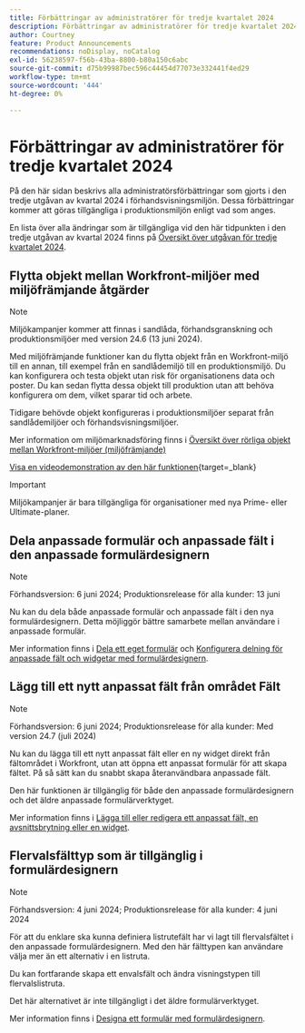 ```yaml
---
title: Förbättringar av administratörer för tredje kvartalet 2024
description: Förbättringar av administratörer för tredje kvartalet 2024
author: Courtney
feature: Product Announcements
recommendations: noDisplay, noCatalog
exl-id: 56238597-f56b-43ba-8800-b80a150c6abc
source-git-commit: d75b99987bec596c44454d77073e332441f4ed29
workflow-type: tm+mt
source-wordcount: '444'
ht-degree: 0%

---
```


# Förbättringar av administratörer för tredje kvartalet 2024

På den här sidan beskrivs alla administratörsförbättringar som gjorts i den tredje utgåvan av kvartal 2024 i förhandsvisningsmiljön. Dessa förbättringar kommer att göras tillgängliga i produktionsmiljön enligt vad som anges.

En lista över alla ändringar som är tillgängliga vid den här tidpunkten i den tredje utgåvan av kvartal 2024 finns på [Översikt över utgåvan för tredje kvartalet 2024](/help/quicksilver/product-announcements/product-releases/24-q3-release-activity/24-q3-release-overview.md).

## Flytta objekt mellan Workfront-miljöer med miljöfrämjande åtgärder

>[!NOTE]
>
>Miljökampanjer kommer att finnas i sandlåda, förhandsgranskning och produktionsmiljöer med version 24.6 (13 juni 2024).

Med miljöfrämjande funktioner kan du flytta objekt från en Workfront-miljö till en annan, till exempel från en sandlådemiljö till en produktionsmiljö. Du kan konfigurera och testa objekt utan risk för organisationens data och poster. Du kan sedan flytta dessa objekt till produktion utan att behöva konfigurera om dem, vilket sparar tid och arbete.

Tidigare behövde objekt konfigureras i produktionsmiljöer separat från sandlådemiljöer och förhandsvisningsmiljöer.

Mer information om miljömarknadsföring finns i [Översikt över rörliga objekt mellan Workfront-miljöer (miljöfrämjande)](/help/quicksilver/administration-and-setup/set-up-workfront/workfront-testing-environments/environment-promotion-in-wf.md)

[Visa en videodemonstration av den här funktionen](https://video.tv.adobe.com/v/3429735/){target=_blank}

>[!IMPORTANT]
>
>Miljökampanjer är bara tillgängliga för organisationer med nya Prime- eller Ultimate-planer.
>

## Dela anpassade formulär och anpassade fält i den anpassade formulärdesignern

>[!NOTE]
>
>Förhandsversion: 6 juni 2024; Produktionsrelease för alla kunder: 13 juni

Nu kan du dela både anpassade formulär och anpassade fält i den nya formulärdesignern. Detta möjliggör bättre samarbete mellan användare i anpassade formulär.

Mer information finns i [Dela ett eget formulär](/help/quicksilver/administration-and-setup/customize-workfront/create-manage-custom-forms/share-access-to-a-custom-form.md) och [Konfigurera delning för anpassade fält och widgetar med formulärdesignern](/help/quicksilver/administration-and-setup/customize-workfront/create-manage-custom-forms/form-designer/manage-a-form/share-custom-fields.md).

## Lägg till ett nytt anpassat fält från området Fält

>[!NOTE]
>
>Förhandsversion: 6 juni 2024; Produktionsrelease för alla kunder: Med version 24.7 (juli 2024)

Nu kan du lägga till ett nytt anpassat fält eller en ny widget direkt från fältområdet i Workfront, utan att öppna ett anpassat formulär för att skapa fältet. På så sätt kan du snabbt skapa återanvändbara anpassade fält.

Den här funktionen är tillgänglig för både den anpassade formulärdesignern och det äldre anpassade formulärverktyget.

Mer information finns i [Lägga till eller redigera ett anpassat fält, en avsnittsbrytning eller en widget](/help/quicksilver/administration-and-setup/customize-workfront/create-manage-custom-forms/edit-a-custom-field.md).

## Flervalsfälttyp som är tillgänglig i formulärdesignern

>[!NOTE]
>
>Förhandsversion: 4 juni 2024; Produktionsrelease för alla kunder: 4 juni 2024

För att du enklare ska kunna definiera listrutefält har vi lagt till flervalsfältet i den anpassade formulärdesignern. Med den här fälttypen kan användare välja mer än ett alternativ i en listruta.

Du kan fortfarande skapa ett envalsfält och ändra visningstypen till flervalslistruta.

Det här alternativet är inte tillgängligt i det äldre formulärverktyget.

Mer information finns i [Designa ett formulär med formulärdesignern](/help/quicksilver/administration-and-setup/customize-workfront/create-manage-custom-forms/form-designer/design-a-form/design-a-form.md).
